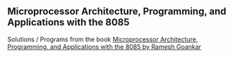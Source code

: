 ## Microprocessor Architecture, Programming, and Applications with the 8085

Solutions / Programs from the book  [Microprocessor Architecture, Programming, and Applications with the 8085 by Ramesh Goankar](https://books.google.co.in/books?id=zDVuDwAAQBAJ&lpg=PP1&pg=PP1#v=onepage&q&f=false "GoogleBooks")
